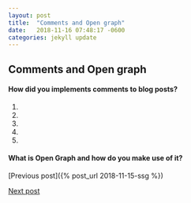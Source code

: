 ```yaml
---
layout: post
title:  "Comments and Open graph"
date:   2018-11-16 07:48:17 -0600
categories: jekyll update
---
```

## Comments and Open graph
#### How did you implements comments to blog posts?
1. 
2. 
3. 
4. 
5. 

#### What is Open Graph and how do you make use of it?

[Previous post]({% post_url 2018-11-15-ssg %})

<a href="http://localhost:4000/jekyll/update/2018/11/17/pre-compiling-css.html" class="next">Next post</a>
